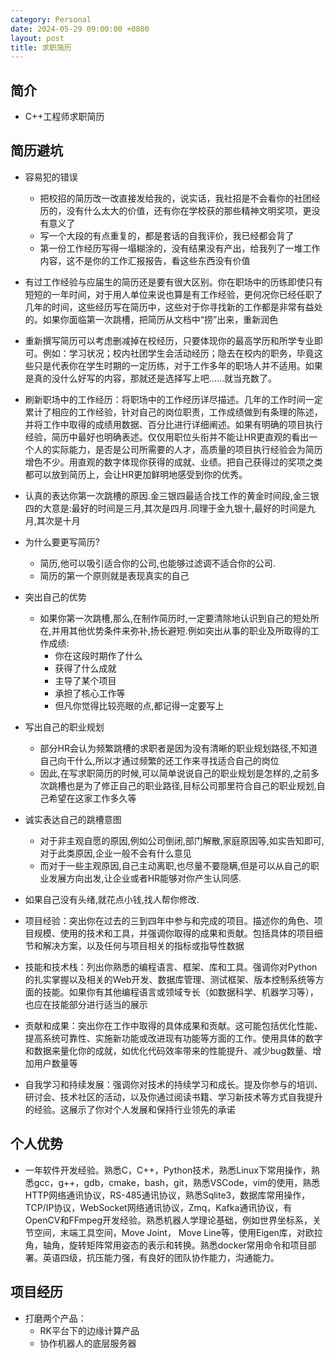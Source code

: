 ```yaml
---
category: Personal
date: 2024-05-29 09:00:00 +0800
layout: post
title: 求职简历
---
```

## 简介

+ C++工程师求职简历

## 简历避坑

+ 容易犯的错误
  + 把校招的简历改一改直接发给我的，说实话，我社招是不会看你的社团经历的，没有什么太大的价值，还有你在学校获的那些精神文明奖项，更没有意义了
  + 写一个大段的有点重复的，都是套话的自我评价，我已经都会背了
  + 第一份工作经历写得一塌糊涂的，没有结果没有产出，给我列了一堆工作内容，这不是你的工作汇报报告，看这些东西没有价值

+ 有过工作经验与应届生的简历还是要有很大区别。你在职场中的历练即使只有短短的一年时间，对于用人单位来说也算是有工作经验，更何况你已经任职了几年的时间，这些经历写在简历中，这些对于你寻找新的工作都是非常有益处的。如果你面临第一次跳槽，把简历从文档中“捞”出来，重新润色
+ 重新撰写简历可以考虑删减掉在校经历，只要体现你的最高学历和所学专业即可。例如：学习状况；校内社团学生会活动经历；隐去在校内的职务，毕竟这些只是代表你在学生时期的一定历练，对于工作多年的职场人并不适用。如果是真的没什么好写的内容，那就还是选择写上吧……就当充数了。
+ 刷新职场中的工作经历：将职场中的工作经历详尽描述。几年的工作时间一定累计了相应的工作经验，针对自己的岗位职责，工作成绩做到有条理的陈述，并将工作中取得的成绩用数据、百分比进行详细阐述。如果有明确的项目执行经验，简历中最好也明确表述。仅仅用职位头衔并不能让HR更直观的看出一个人的实际能力，是否是公司所需要的人才，高质量的项目执行经验会为简历增色不少。用直观的数字体现你获得的成就、业绩。把自己获得过的奖项之类都可以放到简历上，会让HR更加鲜明地感受到你的优秀。

+ 认真的表达你第一次跳槽的原因.金三银四最适合找工作的黄金时间段,金三银四的大意是:最好的时间是三月,其次是四月.同理于金九银十,最好的时间是九月,其次是十月
+ 为什么要更写简历?
  + 简历,他可以吸引适合你的公司,也能够过滤调不适合你的公司.
  + 简历的第一个原则就是表现真实的自己

+ 突出自己的优势
  + 如果你第一次跳槽,那么,在制作简历时,一定要清除地认识到自己的短处所在,并用其他优势条件来弥补,扬长避短.例如突出从事的职业及所取得的工作成绩:
    + 你在这段时期作了什么
    + 获得了什么成就
    + 主导了某个项目
    + 承担了核心工作等
    + 但凡你觉得比较亮眼的点,都记得一定要写上
+ 写出自己的职业规划
  + 部分HR会认为频繁跳槽的求职者是因为没有清晰的职业规划路径,不知道自己向干什么,所以才通过频繁的还工作来寻找适合自己的岗位
  + 因此,在写求职简历的时候,可以简单说说自己的职业规划是怎样的,之前多次跳槽也是为了修正自己的职业路径,目标公司那里符合自己的职业规划,自己希望在这家工作多久等
+ 诚实表达自己的跳槽意图
  + 对于非主观自愿的原因,例如公司倒闭,部门解散,家庭原因等,如实告知即可,对于此类原因,企业一般不会有什么意见
  + 而对于一些主观原因,自己主动离职,也尽量不要隐瞒,但是可以从自己的职业发展方向出发,让企业或者HR能够对你产生认同感.

+ 如果自己没有头绪,就花点小钱,找人帮你修改.

+ 项目经验：突出你在过去的三到四年中参与和完成的项目。描述你的角色、项目规模、使用的技术和工具，并强调你取得的成果和贡献。包括具体的项目细节和解决方案，以及任何与项目相关的指标或指导性数据
+ 技能和技术栈：列出你熟悉的编程语言、框架、库和工具。强调你对Python的扎实掌握以及相关的Web开发、数据库管理、测试框架、版本控制系统等方面的技能。如果你有其他编程语言或领域专长（如数据科学、机器学习等），也应在技能部分进行适当的展示
+ 贡献和成果：突出你在工作中取得的具体成果和贡献。这可能包括优化性能、提高系统可靠性、实施新功能或改进现有功能等方面的工作。使用具体的数字和数据来量化你的成就，如优化代码效率带来的性能提升、减少bug数量、增加用户数量等
+ 自我学习和持续发展：强调你对技术的持续学习和成长。提及你参与的培训、研讨会、技术社区的活动，以及你通过阅读书籍、学习新技术等方式自我提升的经验。这展示了你对个人发展和保持行业领先的承诺

## 个人优势

+ 一年软件开发经验。熟悉C，C++，Python技术，熟悉Linux下常用操作，熟悉gcc，g++，gdb，cmake，bash，git，熟悉VSCode，vim的使用，熟悉HTTP网络通讯协议，RS-485通讯协议，熟悉Sqlite3，数据库常用操作，TCP/IP协议，WebSocket网络通讯协议，Zmq，Kafka通讯协议，有OpenCV和FFmpeg开发经验。熟悉机器人学理论基础，例如世界坐标系，关节空间，末端工具空间，Move Joint， Move Line等，使用Eigen库，对欧拉角，轴角，旋转矩阵常用姿态的表示和转换。熟悉docker常用命令和项目部署。英语四级，抗压能力强，有良好的团队协作能力，沟通能力。

## 项目经历

+ 打磨两个产品：
  + RK平台下的边缘计算产品 
  + 协作机器人的底层服务器